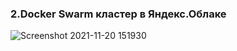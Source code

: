 







### 2.Docker Swarm кластер в Яндекс.Облаке
![Screenshot 2021-11-20 151930](https://user-images.githubusercontent.com/87374285/142715492-3d0f54a5-34f1-4bbd-94fb-5cc4d08866a6.png)  


